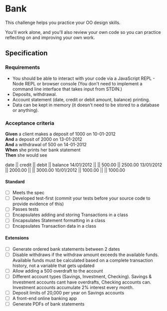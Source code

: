 # Bank

This challenge helps you practice your OO design skills.

You'll work alone, and you'll also review your own code so you can practice reflecting on and improving your own work.

## Specification

### Requirements

- You should be able to interact with your code via a JavaScript REPL - Node REPL or browser console (You don't need to implement a command line interface that takes input from STDIN.)
- Deposits, withdrawal.
- Account statement (date, credit or debit amount, balance) printing.
- Data can be kept in memory (it doesn't need to be stored to a database or anything).

### Acceptance criteria

**Given** a client makes a deposit of 1000 on 10-01-2012  
**And** a deposit of 2000 on 13-01-2012  
**And** a withdrawal of 500 on 14-01-2012  
**When** she prints her bank statement  
**Then** she would see

date || credit || debit || balance
14/01/2012 || || 500.00 || 2500.00
13/01/2012 || 2000.00 || || 3000.00
10/01/2012 || 1000.00 || || 1000.00

#### Standard

- [ ] Meets the spec
- [ ] Developed test-first (commit your tests before your source code to provide evidence of this)
- [ ] Passes tests
- [ ] Encapsulates adding and storing Transactions in a class
- [ ] Encapsulates Statement formatting in a class
- [ ] Encapsulates Transaction data in a class

#### Extensions

- [ ] Generate ordered bank statements between 2 dates
- [ ] Disable withdraws if the withdraw amount exceeds the available funds. Available funds must be calculated based on a complete transaction history, not a variable that gets updated
- [ ] Allow adding a 500 overdraft to the account
- [ ] Different account types (Savings, Investment, Checking). Savings & Investment accounts cant have overdrafts, Checking accounts can. Investment accounts accumulate 2% interest every month.
- [ ] Deposit limits of 20,000 per year on Savings accounts
- [ ] A front-end online banking app
- [ ] Generate PDFs of bank statements

